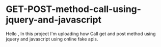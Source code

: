# GET-POST-method-call-using-jquery-and-javascript
Hello , In this project I'm uploading how Call get and post method using jquery and javascript using online fake apis.
